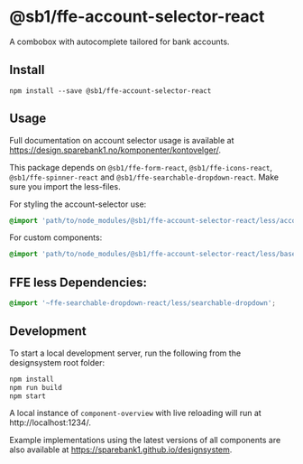 # @sb1/ffe-account-selector-react

A combobox with autocomplete tailored for bank accounts.

## Install

```
npm install --save @sb1/ffe-account-selector-react
```

## Usage

Full documentation on account selector usage is available at https://design.sparebank1.no/komponenter/kontovelger/.

This package depends on `@sb1/ffe-form-react`, `@sb1/ffe-icons-react`, `@sb1/ffe-spinner-react` and `@sb1/ffe-searchable-dropdown-react`.
Make sure you import the less-files.

For styling the account-selector use:

```css
@import 'path/to/node_modules/@sb1/ffe-account-selector-react/less/account-selector';
```

For custom components:

```css
@import 'path/to/node_modules/@sb1/ffe-account-selector-react/less/base-selector';
```

## FFE less Dependencies:

```css
@import '~ffe-searchable-dropdown-react/less/searchable-dropdown';
```

## Development

To start a local development server, run the following from the designsystem root folder:

```bash
npm install
npm run build
npm start
```

A local instance of `component-overview` with live reloading will run at http://localhost:1234/.

Example implementations using the latest versions of all components are also available at https://sparebank1.github.io/designsystem.
